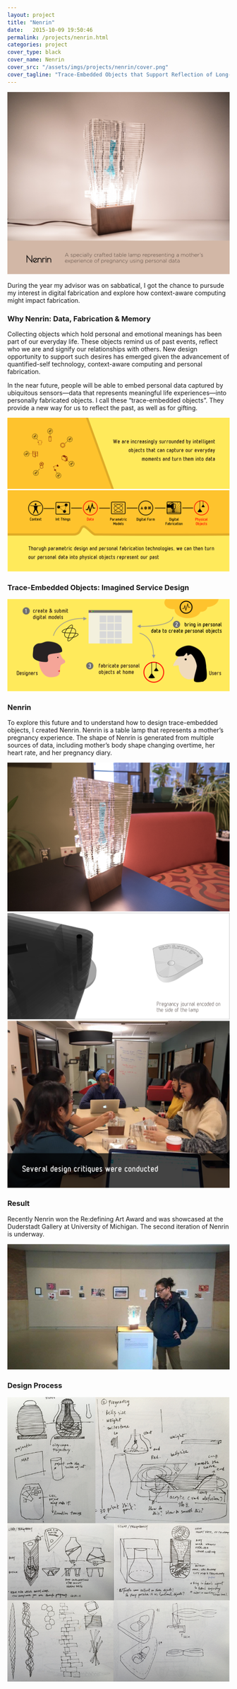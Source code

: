 ```yaml
---
layout: project
title: "Nenrin"
date:   2015-10-09 19:50:46
permalink: /projects/nenrin.html
categories: project
cover_type: black
cover_name: Nenrin
cover_src: "/assets/imgs/projects/nenrin/cover.png"
cover_tagline: "Trace-Embedded Objects that Support Reflection of Long-Term Life Experiences"
---
```

<div class="wrapper project">
  <img src="/assets/imgs/projects/nenrin/product.png">

  <p>
    During the year my advisor was on sabbatical, I got the chance to pursude my interest in digital fabrication and explore how context-aware computing might impact fabrication. 
  </p>

  <h3>Why Nenrin: Data, Fabrication & Memory</h3>

  <p>
    Collecting objects which hold personal and emotional meanings has been part of our everyday life. These objects remind us of past events, reflect who we are and signify our relationships with others. New design opportunity to support such desires has emerged given the advancement of quantified-self technology, context-aware computing and personal fabrication. 
  </p>

  <p>
    In the near future, people will be able to embed personal data captured by ubiquitous sensors—data that represents meaningful life experiences—into personally fabricated objects. I call these “trace-embedded objects”. They provide a new way for us to reflect the past, as well as for gifting.   
  </p>

  <img src="/assets/imgs/projects/nenrin/motivation-1.png">
  <img src="/assets/imgs/projects/nenrin/motivation-2.png">

  <h3>Trace-Embedded Objects: Imagined Service Design</h3>
  <img src="/assets/imgs/projects/nenrin/service.png"> 
  
  <h3>Nenrin</h3>
  <p>
    To explore this future and to understand how to design trace-embedded objects, I created Nenrin. Nenrin is a table lamp that represents a mother’s pregnancy experience. The shape of Nenrin is generated from multiple sources of data, including mother’s body shape changing overtime, her heart rate, and her pregnancy diary. 
  </p>

  <img src="/assets/imgs/projects/nenrin/nenrin-1.png">
  <img src="/assets/imgs/projects/nenrin/nenrin-2.png">
  <img src="/assets/imgs/projects/nenrin/critique.png">

  <h3>Result</h3>
  <p>
    Recently Nenrin won the Re:defining Art Award and was showcased at the Duderstadt Gallery at University of Michigan. The second iteration of Nenrin is underway. 
  </p>

  <img src="/assets/imgs/projects/nenrin/exhibition.png">
    
  <h3>Design Process</h3>
  <img src="/assets/imgs/projects/nenrin/ideation-1.png">
</div>